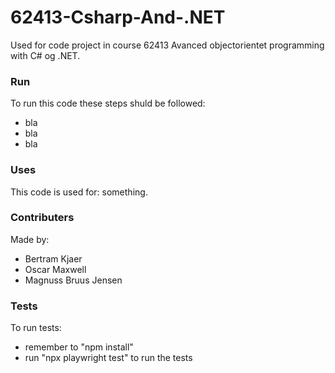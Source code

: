 # 62413-Csharp-And-.NET
Used for code project in course 62413 Avanced objectorientet programming with C# og .NET.

### Run
To run this code these steps shuld be followed:
- bla
- bla
- bla

### Uses
This code is used for: something.

### Contributers
Made by:
- Bertram Kjaer
- Oscar Maxwell
- Magnuss Bruus Jensen

### Tests
To run tests:
- remember to "npm install"
- run "npx playwright test" to run the tests